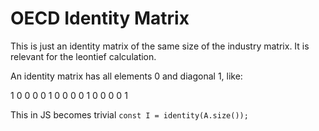 # OECD Identity Matrix

This is just an identity matrix of the same size of the industry matrix.
It is relevant for the leontief calculation.

An identity matrix has all elements 0 and diagonal 1, like:

1  0  0  0
0  1  0  0
0  0  1  0
0  0  0  1

This in JS becomes trivial `const I = identity(A.size());`
